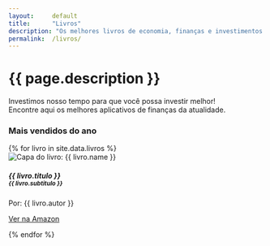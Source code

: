 ```yaml
---
layout:     default
title:      "Livros"
description: "Os melhores livros de economia, finanças e investimentos em um só lugar!"
permalink:  /livros/
---
```


<div class="profileiner my-5">
  <div class="text-center mx-lg-auto mb-9">
    <h1 class="display-5 mb-4">{{ page.description }}</h1>
    <p class="lead">Investimos nosso tempo para que você possa investir melhor! <br>Encontre aqui os melhores aplicativos de finanças da atualidade.</p>
  </div>
</div>

<h3 class="display-6 mt-5 mb-4">Mais vendidos do ano</h3>

<div class="row row-cols-1 row-cols-lg-5 row-cols-md-3 g-3">
  {% for livro in site.data.livros %}
  <div class="col d-flex">
    <div class="card card-body mb-2">
	  <img class="rounded mb-3 foto shadow-sm" src="//ws-na.amazon-adsystem.com/widgets/q?_encoding=UTF8&ASIN={{ livro.asin }}&Format=_SL160_&ID=AsinImage&MarketPlace=BR&ServiceVersion=20070822&WS=1&tag=finlist-20&language=pt_BR" alt="Capa do livro: {{ livro.name }}" />
      <h5 class="card-title mb-4">{{ livro.titulo }}<br><small class="text-muted">{{ livro.subtitulo }}</small></h5>
	  <p>Por: {{ livro.autor }}</p>
      <p class="card-text">
        <a class="btn btn-primary stretched-link" href="{{ livro.url }}" target="_blank" role="button">
          <i class="fa-brands fa-amazon"></i> Ver na Amazon
        </a>
      </p>
    </div>
  </div>
  {% endfor %}
</div>